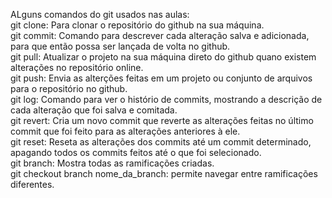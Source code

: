 ALguns comandos do git usados nas aulas: <br>
git clone: Para clonar o repositório do github na sua máquina. <br>
git commit: Comando para descrever cada alteração salva e adicionada, para que então possa ser lançada de volta no github. <br>
git pull: Atualizar o projeto na sua máquina direto do github quano existem alterações no repositório online. <br>
git push: Envia as alterções feitas em um projeto ou conjunto de arquivos para o repositório no github. <br>
git log: Comando para ver o histório de commits, mostrando a descrição de cada alteração que foi salva e comitada. <br>
git revert: Cria um novo commit que reverte as alterações feitas no último commit que foi feito para as alterações anteriores à ele. <br>
git reset: Reseta as alterações dos commits até um commit determinado, apagando todos os commits feitos até o que foi selecionado. <br>
git branch: Mostra todas as ramificações criadas. <br>
git checkout branch nome_da_branch: permite navegar entre ramificações diferentes. <br>
